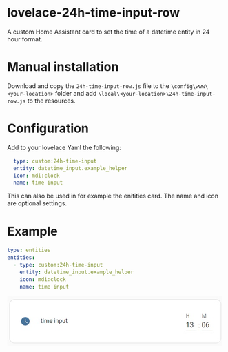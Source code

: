 # lovelace-24h-time-input-row

A custom Home Assistant card to set the time of a datetime entity in 24 hour format.

# Manual installation

Download and copy the `24h-time-input-row.js` file to the `\config\www\<your-location>` folder and add `\local\<your-location>\24h-time-input-row.js` to the resources.

# Configuration

Add to your lovelace Yaml the following:

```yaml
  type: custom:24h-time-input
  entity: datetime_input.example_helper
  icon: mdi:clock
  name: time input
```

This can also be used in for example the enitities card.
The name and icon are optional settings.

# Example

```yaml
type: entities
entities:
  - type: custom:24h-time-input
    entity: datetime_input.example_helper
    icon: mdi:clock
    name: time input
 ```
 
 ![My Image](example/entities.jpg)
